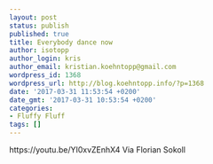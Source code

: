 ```yaml
---
layout: post
status: publish
published: true
title: Everybody dance now
author: isotopp
author_login: kris
author_email: kristian.koehntopp@gmail.com
wordpress_id: 1368
wordpress_url: http://blog.koehntopp.info/?p=1368
date: '2017-03-31 11:53:54 +0200'
date_gmt: '2017-03-31 10:53:54 +0200'
categories:
- Fluffy Fluff
tags: []
---
```

<p>https://youtu.be/YI0xvZEnhX4 Via Florian Sokoll</p>
